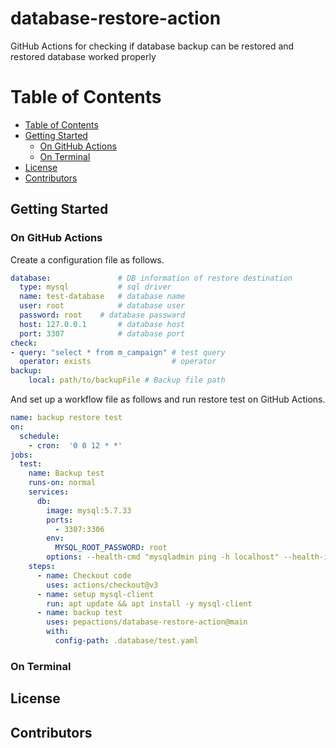 # database-restore-action
GitHub Actions for checking if database backup can be restored and restored database worked properly

# Table of Contents
- [Table of Contents](#table-of-contents)
- [Getting Started](#getting-started)
    - [On GitHub Actions](#on-gitHub-actions)
    - [On Terminal](#on-terminal)
- [License](#license)
- [Contributors](#Contributors)

## Getting Started
### On GitHub Actions
Create a configuration file as follows.  


```yaml:database.yml
database:               # DB information of restore destination
  type: mysql           # sql driver
  name: test-database   # database name
  user: root            # database user
  password: root    # database passward
  host: 127.0.0.1       # database host
  port: 3307            # database port
check:
- query: "select * from m_campaign" # test query
  operator: exists                  # operator
backup:
    local: path/to/backupFile # Backup file path
```

And set up a workflow file as follows and run restore test on GitHub Actions.

```yaml:./.github/workflows/test.yaml
name: backup restore test
on:
  schedule:
    - cron:  '0 0 12 * *'
jobs:
  test:
    name: Backup test
    runs-on: normal
    services:
      db:
        image: mysql:5.7.33
        ports:
          - 3307:3306
        env:
          MYSQL_ROOT_PASSWORD: root
        options: --health-cmd "mysqladmin ping -h localhost" --health-interval 20s --health-timeout 10s --health-retries 10
    steps:
      - name: Checkout code
        uses: actions/checkout@v3
      - name: setup mysql-client 
        run: apt update && apt install -y mysql-client
      - name: backup test
        uses: pepactions/database-restore-action@main
        with:
          config-path: .database/test.yaml
```

### On Terminal

## License

## Contributors
